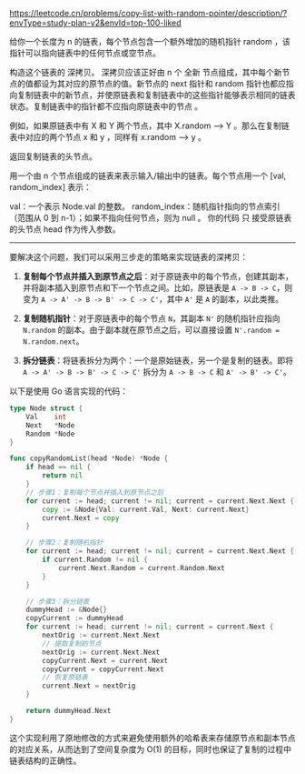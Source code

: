 https://leetcode.cn/problems/copy-list-with-random-pointer/description/?envType=study-plan-v2&envId=top-100-liked

给你一个长度为 n 的链表，每个节点包含一个额外增加的随机指针 random ，该指针可以指向链表中的任何节点或空节点。

构造这个链表的 深拷贝。 深拷贝应该正好由 n 个 全新 节点组成，其中每个新节点的值都设为其对应的原节点的值。新节点的 next 指针和 random 指针也都应指向复制链表中的新节点，并使原链表和复制链表中的这些指针能够表示相同的链表状态。复制链表中的指针都不应指向原链表中的节点 。

例如，如果原链表中有 X 和 Y 两个节点，其中 X.random --> Y 。那么在复制链表中对应的两个节点 x 和 y ，同样有 x.random --> y 。

返回复制链表的头节点。

用一个由 n 个节点组成的链表来表示输入/输出中的链表。每个节点用一个 [val, random_index] 表示：

val：一个表示 Node.val 的整数。
random_index：随机指针指向的节点索引（范围从 0 到 n-1）；如果不指向任何节点，则为 null 。
你的代码 只 接受原链表的头节点 head 作为传入参数。

---

要解决这个问题，我们可以采用三步走的策略来实现链表的深拷贝：

1. **复制每个节点并插入到原节点之后**：对于原链表中的每个节点，创建其副本，并将副本插入到原节点和下一个节点之间。比如，原链表是 `A -> B -> C`，则变为 `A -> A' -> B -> B' -> C -> C'`，其中 `A'` 是 `A` 的副本，以此类推。

2. **复制随机指针**：对于原链表中的每个节点 `N`，其副本 `N'` 的随机指针应指向 `N.random` 的副本。由于副本就在原节点之后，可以直接设置 `N'.random = N.random.next`。

3. **拆分链表**：将链表拆分为两个：一个是原始链表，另一个是复制的链表。即将 `A -> A' -> B -> B' -> C -> C'` 拆分为 `A -> B -> C` 和 `A' -> B' -> C'`。

以下是使用 Go 语言实现的代码：

```go
type Node struct {
    Val    int
    Next   *Node
    Random *Node
}

func copyRandomList(head *Node) *Node {
    if head == nil {
        return nil
    }
    // 步骤1：复制每个节点并插入到原节点之后
    for current := head; current != nil; current = current.Next.Next {
        copy := &Node{Val: current.Val, Next: current.Next}
        current.Next = copy
    }

    // 步骤2：复制随机指针
    for current := head; current != nil; current = current.Next.Next {
        if current.Random != nil {
            current.Next.Random = current.Random.Next
        }
    }

    // 步骤3：拆分链表
    dummyHead := &Node{}
    copyCurrent := dummyHead
    for current := head; current != nil; current = current.Next {
        nextOrig := current.Next.Next
        // 提取复制的节点
        nextOrig := current.Next.Next
        copyCurrent.Next = current.Next
        copyCurrent = copyCurrent.Next
        // 恢复原链表
        current.Next = nextOrig
    }

    return dummyHead.Next
}
```

这个实现利用了原地修改的方式来避免使用额外的哈希表来存储原节点和副本节点的对应关系，从而达到了空间复杂度为 O(1) 的目标，同时也保证了复制的过程中链表结构的正确性。
